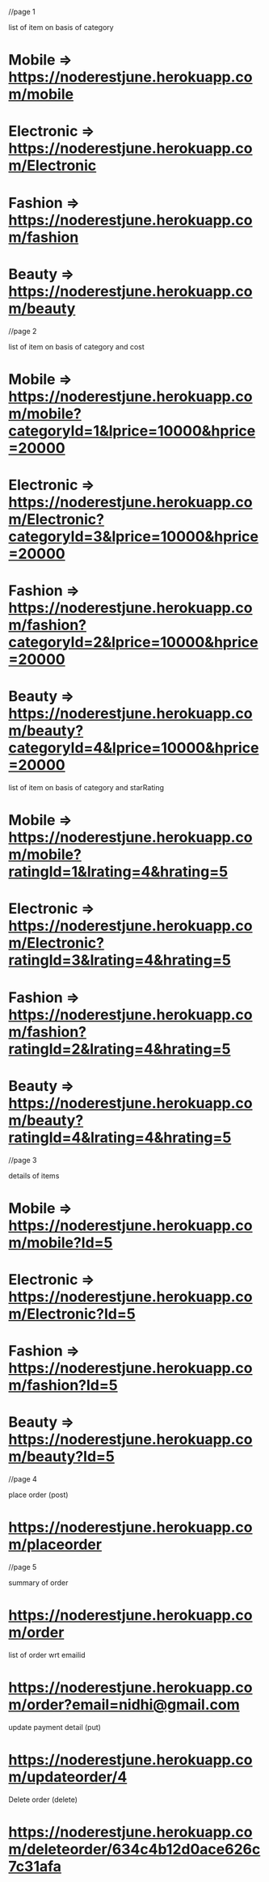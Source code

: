 //page 1

list of item on basis of category
# Mobile => https://noderestjune.herokuapp.com/mobile
# Electronic => https://noderestjune.herokuapp.com/Electronic
# Fashion => https://noderestjune.herokuapp.com/fashion
# Beauty => https://noderestjune.herokuapp.com/beauty

//page 2

list of item on basis of category and cost
# Mobile => https://noderestjune.herokuapp.com/mobile?categoryId=1&lprice=10000&hprice=20000
# Electronic => https://noderestjune.herokuapp.com/Electronic?categoryId=3&lprice=10000&hprice=20000
# Fashion => https://noderestjune.herokuapp.com/fashion?categoryId=2&lprice=10000&hprice=20000
# Beauty => https://noderestjune.herokuapp.com/beauty?categoryId=4&lprice=10000&hprice=20000

list of item on basis of category and starRating
# Mobile => https://noderestjune.herokuapp.com/mobile?ratingId=1&lrating=4&hrating=5
# Electronic => https://noderestjune.herokuapp.com/Electronic?ratingId=3&lrating=4&hrating=5
# Fashion => https://noderestjune.herokuapp.com/fashion?ratingId=2&lrating=4&hrating=5
# Beauty => https://noderestjune.herokuapp.com/beauty?ratingId=4&lrating=4&hrating=5

//page 3

 details of items
# Mobile => https://noderestjune.herokuapp.com/mobile?Id=5
# Electronic => https://noderestjune.herokuapp.com/Electronic?Id=5
# Fashion => https://noderestjune.herokuapp.com/fashion?Id=5
# Beauty => https://noderestjune.herokuapp.com/beauty?Id=5

//page 4

  place order  (post)
#  https://noderestjune.herokuapp.com/placeorder 


//page 5

  summary of order
#  https://noderestjune.herokuapp.com/order  

  list of order wrt emailid
#  https://noderestjune.herokuapp.com/order?email=nidhi@gmail.com

  update payment detail   (put)
#  https://noderestjune.herokuapp.com/updateorder/4 

   Delete order (delete)
 # https://noderestjune.herokuapp.com/deleteorder/634c4b12d0ace626c7c31afa  


 



  